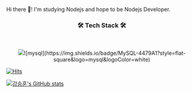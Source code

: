 Hi there 👋! I'm studying Nodejs and hope to be Nodejs Developer.

<h3 align="center"><b>🛠 Tech Stack 🛠</b></h3>
</br>
<p align="center">
<img src="https://img.shields.io/badge/Node.js-339933?style=flat-square&logo=Node.js&logoColor=white"/>![mysql](https://img.shields.io/badge/MySQL-4479A1?style=flat-square&logo=mysql&logoColor=white)

</br>

[![Hits](https://hits.seeyoufarm.com/api/count/incr/badge.svg?url=https%3A%2F%2Fgithub.com%2Fseungh1024&count_bg=%23227BD1&title_bg=%23555555&icon=&icon_color=%23CCE8ED&title=Welcome&edge_flat=false)](https://hits.seeyoufarm.com)

[![강승훈's GitHub stats](https://github-readme-stats.vercel.app/api?username=seungh1024)](https://github.com/anuraghazra/github-readme-stats)



